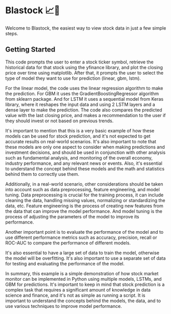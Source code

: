 # Blastock 📈🚀

Welcome to Blastock, the easiest way to view stock data in just a few simple steps.

## Getting Started

This code prompts the user to enter a stock ticker symbol, retrieve the historical data for that stock using the yfinance library, and plot the closing price over time using matplotlib. After that, it prompts the user to select the type of model they want to use for prediction (linear, gbm, lstm).

For the linear model, the code uses the linear regression algorithm to make the prediction. For GBM it uses the GradientBoostingRegressor algorithm from sklearn package. And for LSTM it uses a sequential model from Keras library,  where it reshapes the input data and using 2 LSTM layers and a dense layer to make the prediction. The code also compares the predicted value with the last closing price, and makes a recommendation to the user if they should invest or not based on previous trends.

It's important to mention that this is a very basic example of how these models can be used for stock prediction, and it's not expected to get accurate results on real-world scenarios. It's also important to note that these models are only one aspect to consider when making predictions and investment decisions, and should be used in conjunction with other analysis such as fundamental analysis, and monitoring of the overall economy, industry performance, and any relevant news or events. Also, it's essential to understand the concept behind these models and the math and statistics behind them to correctly use them.

Additionally, in a real-world scenario, other considerations should be taken into account such as data preprocessing, feature engineering, and model tuning.
Data preprocessing is crucial for the training process, it can include cleaning the data, handling missing values, normalizing or standardizing the data, etc. Feature engineering is the process of creating new features from the data that can improve the model performance. And model tuning is the process of adjusting the parameters of the model to improve its performance.

Another important point is to evaluate the performance of the model and to use different performance metrics such as accuracy, precision, recall or ROC-AUC to compare the performance of different models.

It's also essential to have a large set of data to train the model, otherwise the model will be overfitting. It's also important to use a separate set of data for testing and evaluating the performance of the model.

In summary, this example is a simple demonstration of how stock market monitor can be implemented in Python using multiple models, LSTMs, and GBM for predictions. It's important to keep in mind that stock prediction is a complex task that requires a significant amount of knowledge in data science and finance, and it's not as simple as running a script. It is important to understand the concepts behind the models, the data, and to use various techniques to improve model performance.
